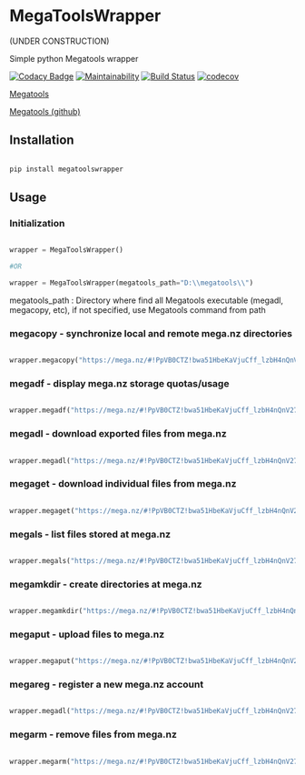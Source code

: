 # MegaToolsWrapper

(UNDER CONSTRUCTION)

Simple python Megatools wrapper

[![Codacy Badge](https://api.codacy.com/project/badge/Grade/cc71191c41f141bf99265cb2f096370b)](https://www.codacy.com/manual/Harkame/MegaToolsWrapper?utm_source=github.com&amp;utm_medium=referral&amp;utm_content=Harkame/MegaToolsWrapper&amp;utm_campaign=Badge_Grade)
[![Maintainability](https://api.codeclimate.com/v1/badges/b54097b0e1de916a9e19/maintainability)](https://codeclimate.com/github/Harkame/MegaToolsWrapper/maintainability)
[![Build Status](https://travis-ci.org/Harkame/MegaToolsWrapper.svg?branch=master)](https://travis-ci.org/Harkame/MegaToolsWrapper)
[![codecov](https://codecov.io/gh/Harkame/ScamNumberScraper/branch/master/graph/badge.svg)](https://codecov.io/gh/Harkame/ScamNumberScraper)

[Megatools](https://megatools.megous.com)

[Megatools (github)](https://github.com/megous/megatools)

## Installation

``` bash

pip install megatoolswrapper

```

## Usage

### Initialization

``` python

wrapper = MegaToolsWrapper()

#OR

wrapper = MegaToolsWrapper(megatools_path="D:\\megatools\\")

```

megatools_path : Directory where find all Megatools executable (megadl, megacopy, etc), if not specified, use Megatools command from path

### megacopy - synchronize local and remote mega.nz directories

``` python

wrapper.megacopy("https://mega.nz/#!PpVB0CTZ!bwa51HbeKaVjuCff_lzbH4nQnV27uBxmcF89PnnACvY")

```

### megadf - display mega.nz storage quotas/usage

``` python

wrapper.megadf("https://mega.nz/#!PpVB0CTZ!bwa51HbeKaVjuCff_lzbH4nQnV27uBxmcF89PnnACvY")

```

### megadl - download exported files from mega.nz

``` python

wrapper.megadl("https://mega.nz/#!PpVB0CTZ!bwa51HbeKaVjuCff_lzbH4nQnV27uBxmcF89PnnACvY")

```

### megaget - download individual files from mega.nz

``` python

wrapper.megaget("https://mega.nz/#!PpVB0CTZ!bwa51HbeKaVjuCff_lzbH4nQnV27uBxmcF89PnnACvY")

```

### megals - list files stored at mega.nz

``` python

wrapper.megals("https://mega.nz/#!PpVB0CTZ!bwa51HbeKaVjuCff_lzbH4nQnV27uBxmcF89PnnACvY")

```

### megamkdir - create directories at mega.nz

``` python

wrapper.megamkdir("https://mega.nz/#!PpVB0CTZ!bwa51HbeKaVjuCff_lzbH4nQnV27uBxmcF89PnnACvY")

```

### megaput - upload files to mega.nz

``` python

wrapper.megaput("https://mega.nz/#!PpVB0CTZ!bwa51HbeKaVjuCff_lzbH4nQnV27uBxmcF89PnnACvY")

```

### megareg - register a new mega.nz account

``` python

wrapper.megadl("https://mega.nz/#!PpVB0CTZ!bwa51HbeKaVjuCff_lzbH4nQnV27uBxmcF89PnnACvY")

```

### megarm - remove files from mega.nz

``` python

wrapper.megarm("https://mega.nz/#!PpVB0CTZ!bwa51HbeKaVjuCff_lzbH4nQnV27uBxmcF89PnnACvY")

```
